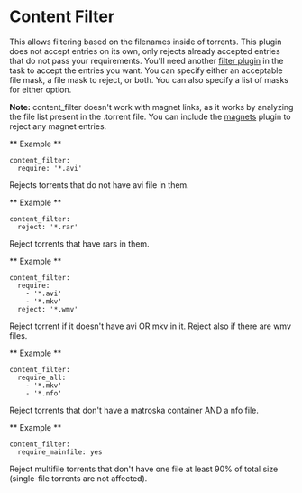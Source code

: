 # Content Filter

This allows filtering based on the filenames inside of torrents. This plugin does not accept entries on its own, only rejects already accepted entries that do not pass your requirements. You'll need another [filter plugin](/Plugins#Filters) in the task to accept the entries you want. You can specify either an acceptable file mask, a file mask to reject, or both. You can also specify a list of masks for either option.

**Note:** content_filter doesn't work with magnet links, as it works by analyzing the file list present in the .torrent file. You can include the [magnets](/Plugins/magnets) plugin to reject any magnet entries.

** Example **

```
content_filter:
  require: '*.avi'
```

Rejects torrents that do not have avi file in them.

** Example **

```
content_filter:
  reject: '*.rar'
```

Reject torrents that have rars in them.

** Example **

```
content_filter:
  require:
    - '*.avi'
    - '*.mkv'
  reject: '*.wmv'
```

Reject torrent if it doesn't have avi OR mkv in it. Reject also if there are wmv files.

** Example **

```
content_filter:
  require_all: 
    - '*.mkv'
    - '*.nfo'
```

Reject torrents that don't have a matroska container AND a nfo file.

** Example **

```
content_filter:
  require_mainfile: yes
```

Reject multifile torrents that don't have one file at least 90% of total size (single-file torrents are not affected).
